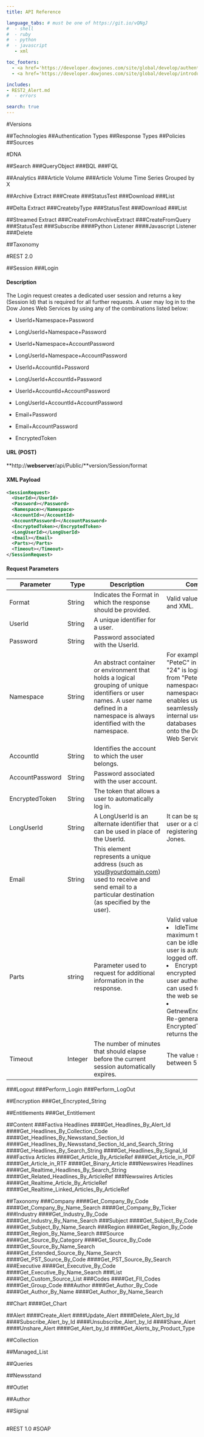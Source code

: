 ```yaml
---
title: API Reference

language_tabs: # must be one of https://git.io/vQNgJ
#  - shell
#  - ruby
#  - python
#  - javascript
   - xml

toc_footers:
  - <a href='https://developer.dowjones.com/site/global/develop/authentication/index.gsp'>Sign Up for a Developer Key</a>
  - <a href='https://developer.dowjones.com/site/global/develop/introduction/index.gsp'>Documentation Powered by Dow Jones DNA</a>

includes:
- REST2_Alert.md
#  - errors

search: true
---
```


#Versions

##Technologies
##Authentication Types
##Response Types
##Policies
##Sources

#DNA

##Search
###QueryObject
###BQL
###FQL

##Analytics
###Article Volume
###Article Volume Time Series Grouped by X

##Archive Extract
###Create
###StatusTest
###Download
###List

##Delta Extract
###CreatebyType
###StatusTest
###Download
###List

##Streamed Extract
###CreateFromArchiveExtract
###CreateFromQuery
###StatusTest
###Subscribe
####Python Listener
####Javascript Listener
###Delete

##Taxonomy



#REST 2.0

##Session
###Login
#### Description

The Login request creates a dedicated user session and returns a key (Session Id) that is required for all further requests. A user may log in to the Dow Jones Web Services by using any of the combinations listed below:

*   UserId+Namespace+Password
    
*   LongUserId+Namespace+Password
    
*   UserId+Namespace+AccountPassword
    
*   LongUserId+Namespace+AccountPassword
    
*   UserId+AccountId+Password
    
*   LongUserId+AccountId+Password
    
*   UserId+AccountId+AccountPassword
    
*   LongUserId+AccountId+AccountPassword
    
*   Email+Password
    
*   Email+AccountPassword
    
*   EncryptedToken
    

#### URL (POST)

**http://**webserver**/api/Public/**version/Session/format

#### XML Payload
``` xml
<SessionRequest>    
  <UserId></UserId>  
  <Password></Password>  
  <Namespace></Namespace>  
  <AccountId></AccountId>  
  <AccountPassword></AccountPassword>  
  <EncryptedToken></EncryptedToken>  
  <LongUserId></LongUserId>  
  <Email></Email>  
  <Parts></Parts>  
  <Timeout></Timeout>  
</SessionRequest>
```

#### Request Parameters
Parameter | Type | Description | Comments
----------|------|-------------|---------
Format | String | Indicates the Format in which the response should be provided.|Valid values are JSON and XML.
UserId|String|A unique identifier for a user.| 
Password|String|Password associated with the UserId.| 
Namespace|String|An abstract container or environment that holds a logical grouping of unique identifiers or user names. A user name defined in a namespace is always identified with the namespace.|For example, user "PeteC" in namespace "24" is logically distinct from "PeteC" in namespace "81". The namespace element enables users to seamlessly reuse their internal user names and databases for logging onto the Dow Jones Web Services.|
AccountId|String|Identifies the account to which the user belongs.| 
AccountPassword|String|Password associated with the user account.| 
EncryptedToken|String|The token that allows a user to automatically log in.| 
LongUserId|String|A LongUserId is an alternate identifier that can be used in place of the UserId.|It can be specified by a user or a client when registering with Dow Jones.| 
Email|String|This element represents a unique address (such as you@yourdomain.com) used to receive and send email to a particular destination (as specified by the user).| 
Parts|string|Parameter used to request for additional information in the response.| Valid values: <li>IdleTimeout: The maximum time a session can be idle before the user is automatically logged off.<li>EncryptedToken: An encrypted form of the user authentication that can used for accessing the web service.<li>GetnewEncryptedToken: Re-generates the EncryptedToken and returns the new token.|
Timeout|Integer|The number of minutes that should elapse before the current session automatically expires.|The value should be between 5 and 480.




###Logout
###Perform_Login
###Perform_LogOut

##Encryption
###Get_Encrypted_String

##Entitlements
###Get_Entitlement

##Content
###Factiva Headlines
####Get_Headlines_By_Alert_Id
####Get_Headlines_By_Collection_Code
####Get_Headlines_By_Newsstand_Section_Id
####Get_Headlines_By_Newsstand_Section_Id_and_Search_String
####Get_Headlines_By_Search_String
####Get_Headlines_By_Signal_Id
###Factiva Articles
####Get_Article_By_ArticleRef
####Get_Article_in_PDF
####Get_Article_in_RTF
####Get_Binary_Article
###Newswires Headlines
####Get_Realtime_Headlines_By_Search_String
####Get_Related_Headlines_By_ArticleRef
###Newswires Articles
####Get_Realtime_Article_By_ArticleRef
####Get_Realtime_Linked_Articles_By_ArticleRef



##Taxonomy
###Company
####Get_Company_By_Code
####Get_Company_By_Name_Search
####Get_Company_By_Ticker
###Industry
####Get_Industry_By_Code
####Get_Industry_By_Name_Search
###Subject
####Get_Subject_By_Code
####Get_Subject_By_Name_Search
###Region
####Get_Region_By_Code
####Get_Region_By_Name_Search
###Source
####Get_Source_By_Category
####Get_Source_By_Code
####Get_Source_By_Name_Search
####Get_Extended_Source_By_Name_Search
####Get_PST_Source_By_Code
####Get_PST_Source_By_Search
###Executive
####Get_Executive_By_Code
####Get_Executive_By_Name_Search
###List
####Get_Custom_Source_List
###Codes
####Get_FII_Codes
####Get_Group_Code
###Author
####Get_Author_By_Code
####Get_Author_By_Name
####Get_Author_By_Name_Search

##Chart
####Get_Chart

##Alert
####Create_Alert
####Update_Alert
####Delete_Alert_by_Id
####Subscribe_Alert_by_Id
####Unsubscribe_Alert_by_Id
####Share_Alert
####Unshare_Alert
####Get_Alert_by_Id
####Get_Alerts_by_Product_Type

##Collection

##Managed_List

##Queries

##Newsstand

##Outlet

##Author

##Signal

##
##
##
##
##


#REST 1.0
#SOAP